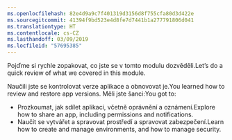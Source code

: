 ```yaml
---
ms.openlocfilehash: 82e4d9a9c7f401319d3156d8f755cfa80d3d422e
ms.sourcegitcommit: 41394f9bd523e4d8fe7d7441b1a277791806d041
ms.translationtype: HT
ms.contentlocale: cs-CZ
ms.lasthandoff: 03/09/2019
ms.locfileid: "57695385"
---
```

<span data-ttu-id="c67a9-101">Pojďme si rychle zopakovat, co jste se v tomto modulu dozvěděli.</span><span class="sxs-lookup"><span data-stu-id="c67a9-101">Let’s do a quick review of what we covered in this module.</span></span>

<span data-ttu-id="c67a9-102">Naučili jste se kontrolovat verze aplikace a obnovovat je.</span><span class="sxs-lookup"><span data-stu-id="c67a9-102">You learned how to review and restore app versions.</span></span> <span data-ttu-id="c67a9-103">Měli jste šanci:</span><span class="sxs-lookup"><span data-stu-id="c67a9-103">You got to:</span></span>
  - <span data-ttu-id="c67a9-104">Prozkoumat, jak sdílet aplikaci, včetně oprávnění a oznámení.</span><span class="sxs-lookup"><span data-stu-id="c67a9-104">Explore how to share an app, including permissions and notifications.</span></span>
  - <span data-ttu-id="c67a9-105">Naučit se vytvářet a spravovat prostředí a spravovat zabezpečení.</span><span class="sxs-lookup"><span data-stu-id="c67a9-105">Learn how to create and manage environments, and how to manage security.</span></span>
